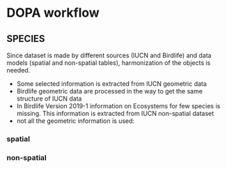 # DOPA workflow

## SPECIES

Since dataset is made by different sources (IUCN and Birdlife) and data models (spatial and non-spatial tables), harmonization of the objects is needed.

+  Some selected information is extracted from IUCN geometric data
+  Birdlife geometric data are processed in the way to get the same structure of IUCN data
+  In Birdlife Version 2019-1 information on Ecosystems for few species is missing. This information is extracted from IUCN non-spatial dataset
+  not all the geometric information is used: 


### spatial

### non-spatial
